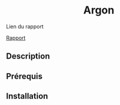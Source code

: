 <div align=center>
<h1>Argon</h1>
</div>


Lien du rapport

<a href="https://docs.google.com/document/d/1sLP6f43I187cvIch9RbBHyOVyccv67lUW4Wt1hDGoM4/edit?usp=sharing">Rapport</a>

## Description

## Prérequis

## Installation


